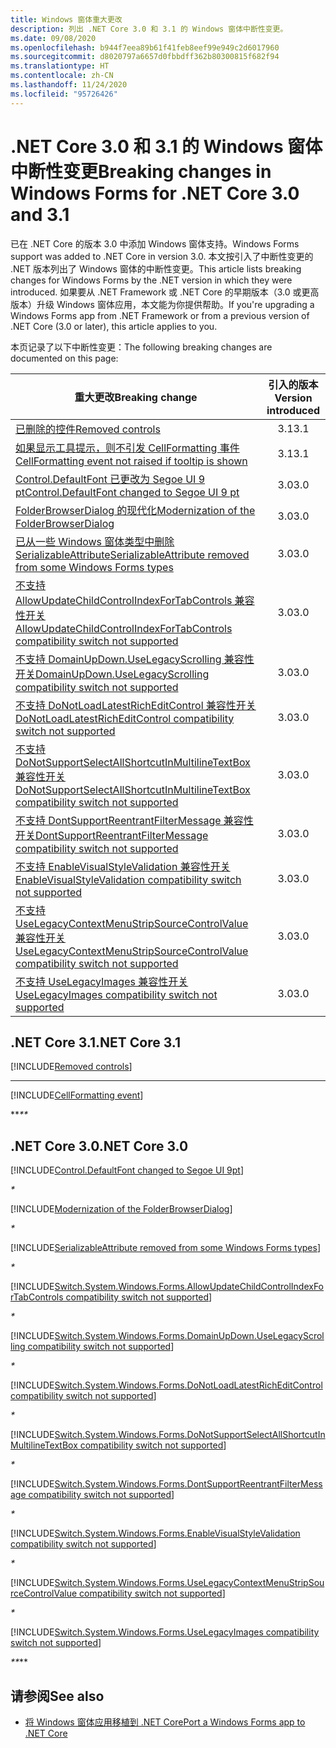 ```yaml
---
title: Windows 窗体重大更改
description: 列出 .NET Core 3.0 和 3.1 的 Windows 窗体中断性变更。
ms.date: 09/08/2020
ms.openlocfilehash: b944f7eea89b61f41feb8eef99e949c2d6017960
ms.sourcegitcommit: d8020797a6657d0fbbdff362b80300815f682f94
ms.translationtype: HT
ms.contentlocale: zh-CN
ms.lasthandoff: 11/24/2020
ms.locfileid: "95726426"
---
```

# <a name="breaking-changes-in-windows-forms-for-net-core-30-and-31"></a><span data-ttu-id="29065-103">.NET Core 3.0 和 3.1 的 Windows 窗体中断性变更</span><span class="sxs-lookup"><span data-stu-id="29065-103">Breaking changes in Windows Forms for .NET Core 3.0 and 3.1</span></span>

<span data-ttu-id="29065-104">已在 .NET Core 的版本 3.0 中添加 Windows 窗体支持。</span><span class="sxs-lookup"><span data-stu-id="29065-104">Windows Forms support was added to .NET Core in version 3.0.</span></span> <span data-ttu-id="29065-105">本文按引入了中断性变更的 .NET 版本列出了 Windows 窗体的中断性变更。</span><span class="sxs-lookup"><span data-stu-id="29065-105">This article lists breaking changes for Windows Forms by the .NET version in which they were introduced.</span></span> <span data-ttu-id="29065-106">如果要从 .NET Framework 或 .NET Core 的早期版本（3.0 或更高版本）升级 Windows 窗体应用，本文能为你提供帮助。</span><span class="sxs-lookup"><span data-stu-id="29065-106">If you're upgrading a Windows Forms app from .NET Framework or from a previous version of .NET Core (3.0 or later), this article applies to you.</span></span>

<span data-ttu-id="29065-107">本页记录了以下中断性变更：</span><span class="sxs-lookup"><span data-stu-id="29065-107">The following breaking changes are documented on this page:</span></span>

| <span data-ttu-id="29065-108">重大更改</span><span class="sxs-lookup"><span data-stu-id="29065-108">Breaking change</span></span> | <span data-ttu-id="29065-109">引入的版本</span><span class="sxs-lookup"><span data-stu-id="29065-109">Version introduced</span></span> |
| - | :-: |
| [<span data-ttu-id="29065-110">已删除的控件</span><span class="sxs-lookup"><span data-stu-id="29065-110">Removed controls</span></span>](#removed-controls) | <span data-ttu-id="29065-111">3.1</span><span class="sxs-lookup"><span data-stu-id="29065-111">3.1</span></span> |
| [<span data-ttu-id="29065-112">如果显示工具提示，则不引发 CellFormatting 事件</span><span class="sxs-lookup"><span data-stu-id="29065-112">CellFormatting event not raised if tooltip is shown</span></span>](#cellformatting-event-not-raised-if-tooltip-is-shown) | <span data-ttu-id="29065-113">3.1</span><span class="sxs-lookup"><span data-stu-id="29065-113">3.1</span></span> |
| [<span data-ttu-id="29065-114">Control.DefaultFont 已更改为 Segoe UI 9 pt</span><span class="sxs-lookup"><span data-stu-id="29065-114">Control.DefaultFont changed to Segoe UI 9 pt</span></span>](#default-control-font-changed-to-segoe-ui-9-pt) | <span data-ttu-id="29065-115">3.0</span><span class="sxs-lookup"><span data-stu-id="29065-115">3.0</span></span> |
| [<span data-ttu-id="29065-116">FolderBrowserDialog 的现代化</span><span class="sxs-lookup"><span data-stu-id="29065-116">Modernization of the FolderBrowserDialog</span></span>](#modernization-of-the-folderbrowserdialog) | <span data-ttu-id="29065-117">3.0</span><span class="sxs-lookup"><span data-stu-id="29065-117">3.0</span></span> |
| [<span data-ttu-id="29065-118">已从一些 Windows 窗体类型中删除 SerializableAttribute</span><span class="sxs-lookup"><span data-stu-id="29065-118">SerializableAttribute removed from some Windows Forms types</span></span>](#serializableattribute-removed-from-some-windows-forms-types) | <span data-ttu-id="29065-119">3.0</span><span class="sxs-lookup"><span data-stu-id="29065-119">3.0</span></span> |
| [<span data-ttu-id="29065-120">不支持 AllowUpdateChildControlIndexForTabControls 兼容性开关</span><span class="sxs-lookup"><span data-stu-id="29065-120">AllowUpdateChildControlIndexForTabControls compatibility switch not supported</span></span>](#allowupdatechildcontrolindexfortabcontrols-compatibility-switch-not-supported) | <span data-ttu-id="29065-121">3.0</span><span class="sxs-lookup"><span data-stu-id="29065-121">3.0</span></span> |
| [<span data-ttu-id="29065-122">不支持 DomainUpDown.UseLegacyScrolling 兼容性开关</span><span class="sxs-lookup"><span data-stu-id="29065-122">DomainUpDown.UseLegacyScrolling compatibility switch not supported</span></span>](#domainupdownuselegacyscrolling-compatibility-switch-not-supported) | <span data-ttu-id="29065-123">3.0</span><span class="sxs-lookup"><span data-stu-id="29065-123">3.0</span></span> |
| [<span data-ttu-id="29065-124">不支持 DoNotLoadLatestRichEditControl 兼容性开关</span><span class="sxs-lookup"><span data-stu-id="29065-124">DoNotLoadLatestRichEditControl compatibility switch not supported</span></span>](#donotloadlatestricheditcontrol-compatibility-switch-not-supported) | <span data-ttu-id="29065-125">3.0</span><span class="sxs-lookup"><span data-stu-id="29065-125">3.0</span></span> |
| [<span data-ttu-id="29065-126">不支持 DoNotSupportSelectAllShortcutInMultilineTextBox 兼容性开关</span><span class="sxs-lookup"><span data-stu-id="29065-126">DoNotSupportSelectAllShortcutInMultilineTextBox compatibility switch not supported</span></span>](#donotsupportselectallshortcutinmultilinetextbox-compatibility-switch-not-supported) | <span data-ttu-id="29065-127">3.0</span><span class="sxs-lookup"><span data-stu-id="29065-127">3.0</span></span> |
| [<span data-ttu-id="29065-128">不支持 DontSupportReentrantFilterMessage 兼容性开关</span><span class="sxs-lookup"><span data-stu-id="29065-128">DontSupportReentrantFilterMessage compatibility switch not supported</span></span>](#dontsupportreentrantfiltermessage-compatibility-switch-not-supported) | <span data-ttu-id="29065-129">3.0</span><span class="sxs-lookup"><span data-stu-id="29065-129">3.0</span></span> |
| [<span data-ttu-id="29065-130">不支持 EnableVisualStyleValidation 兼容性开关</span><span class="sxs-lookup"><span data-stu-id="29065-130">EnableVisualStyleValidation compatibility switch not supported</span></span>](#enablevisualstylevalidation-compatibility-switch-not-supported) | <span data-ttu-id="29065-131">3.0</span><span class="sxs-lookup"><span data-stu-id="29065-131">3.0</span></span> |
| [<span data-ttu-id="29065-132">不支持 UseLegacyContextMenuStripSourceControlValue 兼容性开关</span><span class="sxs-lookup"><span data-stu-id="29065-132">UseLegacyContextMenuStripSourceControlValue compatibility switch not supported</span></span>](#uselegacycontextmenustripsourcecontrolvalue-compatibility-switch-not-supported) | <span data-ttu-id="29065-133">3.0</span><span class="sxs-lookup"><span data-stu-id="29065-133">3.0</span></span> |
| [<span data-ttu-id="29065-134">不支持 UseLegacyImages 兼容性开关</span><span class="sxs-lookup"><span data-stu-id="29065-134">UseLegacyImages compatibility switch not supported</span></span>](#uselegacyimages-compatibility-switch-not-supported) | <span data-ttu-id="29065-135">3.0</span><span class="sxs-lookup"><span data-stu-id="29065-135">3.0</span></span> |

## <a name="net-core-31"></a><span data-ttu-id="29065-136">.NET Core 3.1</span><span class="sxs-lookup"><span data-stu-id="29065-136">.NET Core 3.1</span></span>

[!INCLUDE[Removed controls](~/includes/core-changes/windowsforms/3.1/remove-controls-3.1.md)]

***

[!INCLUDE[CellFormatting event](~/includes/core-changes/windowsforms/3.1/cellformatting-event-not-raised.md)]

<span data-ttu-id="29065-137">\*\*_</span><span class="sxs-lookup"><span data-stu-id="29065-137">\*\*_</span></span>

## <a name="net-core-30"></a><span data-ttu-id="29065-138">.NET Core 3.0</span><span class="sxs-lookup"><span data-stu-id="29065-138">.NET Core 3.0</span></span>

[!INCLUDE[Control.DefaultFont changed to Segoe UI 9pt](~/includes/core-changes/windowsforms/3.0/control-defaultfont-changed.md)]

_*_

[!INCLUDE[Modernization of the FolderBrowserDialog](~/includes/core-changes/windowsforms/3.0/modernized-folderbrowserdialog.md)]

_*_

[!INCLUDE[SerializableAttribute removed from some Windows Forms types](~/includes/core-changes/windowsforms/3.0/remove-serializationattribute.md)]

_*_

[!INCLUDE[Switch.System.Windows.Forms.AllowUpdateChildControlIndexForTabControls compatibility switch not supported](~/includes/core-changes/windowsforms/3.0/deprecate-allowupdatechildcontrolindexfortabcontrols.md)]

_*_

[!INCLUDE[Switch.System.Windows.Forms.DomainUpDown.UseLegacyScrolling compatibility switch not supported](~/includes/core-changes/windowsforms/3.0/deprecate-uselegacyscrolling.md)]

_*_

[!INCLUDE[Switch.System.Windows.Forms.DoNotLoadLatestRichEditControl compatibility switch not supported](~/includes/core-changes/windowsforms/3.0/deprecate-donotloadlatestricheditcontrol.md)]

_*_

[!INCLUDE[Switch.System.Windows.Forms.DoNotSupportSelectAllShortcutInMultilineTextBox compatibility switch not supported](~/includes/core-changes/windowsforms/3.0/deprecate-donotsupportselectallshortcutinmultilinetextbox.md)]

_*_

[!INCLUDE[Switch.System.Windows.Forms.DontSupportReentrantFilterMessage compatibility switch not supported](~/includes/core-changes/windowsforms/3.0/deprecate-dontsupportreentrantfiltermessage.md)]

_*_

[!INCLUDE[Switch.System.Windows.Forms.EnableVisualStyleValidation compatibility switch not supported](~/includes/core-changes/windowsforms/3.0/deprecate-enablevisualstylevalidation.md)]

_*_

[!INCLUDE[Switch.System.Windows.Forms.UseLegacyContextMenuStripSourceControlValue compatibility switch not supported](~/includes/core-changes/windowsforms/3.0/deprecate-uselegacycontextmenustripsourcecontrolvalue.md)]

_*_

[!INCLUDE[Switch.System.Windows.Forms.UseLegacyImages compatibility switch not supported](~/includes/core-changes/windowsforms/3.0/deprecate-uselegacyimages.md)]

<span data-ttu-id="29065-139">_\*\*</span><span class="sxs-lookup"><span data-stu-id="29065-139">_\*\*</span></span>

## <a name="see-also"></a><span data-ttu-id="29065-140">请参阅</span><span class="sxs-lookup"><span data-stu-id="29065-140">See also</span></span>

- [<span data-ttu-id="29065-141">将 Windows 窗体应用移植到 .NET Core</span><span class="sxs-lookup"><span data-stu-id="29065-141">Port a Windows Forms app to .NET Core</span></span>](/dotnet/desktop/winforms/migration/?view=netdesktop-5.0&preserve-view=true)
